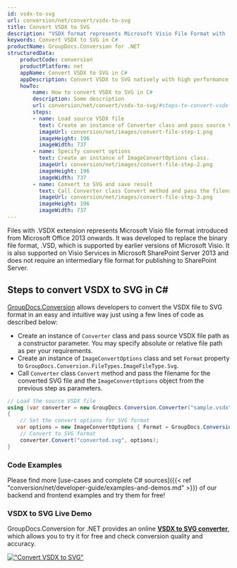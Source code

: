 ```yaml
---
id: vsdx-to-svg
url: conversion/net/convert/vsdx-to-svg
title: Convert VSDX to SVG
description: "VSDX format represents Microsoft Visio File Format with .vsdx extension. Learn how to convert VSDX to SVG file programmatically in C# language using GroupDocs.Conversion for .NET library."
keywords: Convert VSDX to SVG in C#
productName: GroupDocs.Conversion for .NET
structuredData:
    productCode: conversion
    productPlatform: net
    appName: Convert VSDX to SVG in C#
    appDescription: Convert VSDX to SVG natively with high performance using C# language and server side GroupDocs.Conversion for .NET APIs, without the use of any software like Microsoft or Open Office.
    howTo:
        name: How to convert VSDX to SVG in C# 
        description: Some description
        url: conversion/net/convert/vsdx-to-svg/#steps-to-convert-vsdx-to-svg-in-c
        steps:
        - name: Load source VSDX file 
          text: Create an instance of Converter class and pass source VSDX file path as a constructor parameter. You may specify absolute or relative file path as per your requirements. 
          imageUrl: conversion/net/images/convert-file-step-1.png
          imageHeight: 196
          imageWidth: 737
        - name: Specify convert options 
          text: Create an instance of ImageConvertOptions class.
          imageUrl: conversion/net/images/convert-file-step-2.png
          imageHeight: 196
          imageWidth: 737
        - name: Convert to SVG and save result 
          text: Call Converter class Convert method and pass the filename for the converted HTML file and the ImageConvertOptions object from the previous step as parameters.
          imageUrl: conversion/net/images/convert-file-step-3.png
          imageHeight: 196
          imageWidth: 737
---
```


Files with .VSDX extension represents Microsoft Visio file format introduced from Microsoft Office 2013 onwards. It was developed to replace the binary file format, .VSD, which is supported by earlier versions of Microsoft Visio. It is also supported on Visio Services in Microsoft SharePoint Server 2013 and does not require an intermediary file format for publishing to SharePoint Server.

## Steps to convert VSDX to SVG in C#

[GroupDocs.Conversion](https://products.groupdocs.com/conversion/net) allows developers to convert the VSDX file to SVG format in an easy and intuitive way just using a few lines of code as described below:

* Create an instance of `Converter` class and pass source VSDX file path as a constructor parameter. You may specify absolute or relative file path as per your requirements. 
* Create an instance of `ImageConvertOptions` class and set `Format` property to `GroupDocs.Conversion.FileTypes.ImageFileType.Svg`.
* Call `Converter` class `Convert` method and pass the filename for the converted SVG file and the `ImageConvertOptions` object from the previous step as parameters.

```csharp
// Load the source VSDX file
using (var converter = new GroupDocs.Conversion.Converter("sample.vsdx"))
{
    // Set the convert options for SVG format
   var options = new ImageConvertOptions { Format = GroupDocs.Conversion.FileTypes.ImageFileType.Svg };
    // Convert to SVG format
    converter.Convert("converted.svg", options);
}
```

### Code Examples

Please find more [use-cases and complete C# sources]({{< ref "conversion/net/developer-guide/examples-and-demos.md" >}}) of our backend and frontend examples and try them for free!

### VSDX to SVG Live Demo

GroupDocs.Conversion for .NET provides an online [**VSDX to SVG converter**](https://products.groupdocs.app/conversion/vsdx-to-svg), which allows you to try it for free and check conversion quality and accuracy.

[!["Convert VSDX to SVG"](conversion/net/images/convert-to-svg/convert-vsdx-to-svg.png)](https://products.groupdocs.app/conversion/vsdx-to-svg)